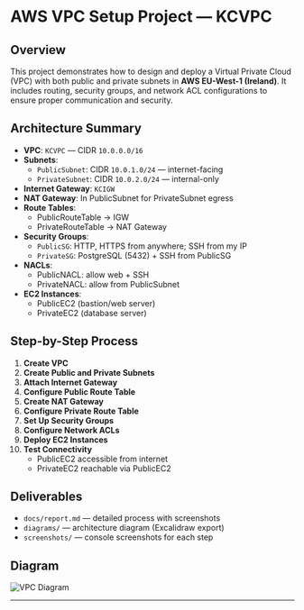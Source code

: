 # AWS VPC Setup Project — KCVPC

## Overview
This project demonstrates how to design and deploy a Virtual Private Cloud (VPC) with both public and private subnets in **AWS EU-West-1 (Ireland)**. It includes routing, security groups, and network ACL configurations to ensure proper communication and security.

## Architecture Summary
- **VPC**: `KCVPC` — CIDR `10.0.0.0/16`
- **Subnets**:
  - `PublicSubnet`: CIDR `10.0.1.0/24` — internet-facing
  - `PrivateSubnet`: CIDR `10.0.2.0/24` — internal-only
- **Internet Gateway**: `KCIGW`
- **NAT Gateway**: In PublicSubnet for PrivateSubnet egress
- **Route Tables**:
  - PublicRouteTable → IGW
  - PrivateRouteTable → NAT Gateway
- **Security Groups**:
  - `PublicSG`: HTTP, HTTPS from anywhere; SSH from my IP
  - `PrivateSG`: PostgreSQL (5432) + SSH from PublicSG
- **NACLs**:
  - PublicNACL: allow web + SSH
  - PrivateNACL: allow from PublicSubnet
- **EC2 Instances**:
  - PublicEC2 (bastion/web server)
  - PrivateEC2 (database server)

## Step-by-Step Process
1. **Create VPC**
2. **Create Public and Private Subnets**
3. **Attach Internet Gateway**
4. **Configure Public Route Table**
5. **Create NAT Gateway**
6. **Configure Private Route Table**
7. **Set Up Security Groups**
8. **Configure Network ACLs**
9. **Deploy EC2 Instances**
10. **Test Connectivity**
    - PublicEC2 accessible from internet
    - PrivateEC2 reachable via PublicEC2

## Deliverables
- `docs/report.md` — detailed process with screenshots
- `diagrams/` — architecture diagram (Excalidraw export)
- `screenshots/` — console screenshots for each step

## Diagram
![VPC Diagram](diagrams/vpc-architecture.png)

---
